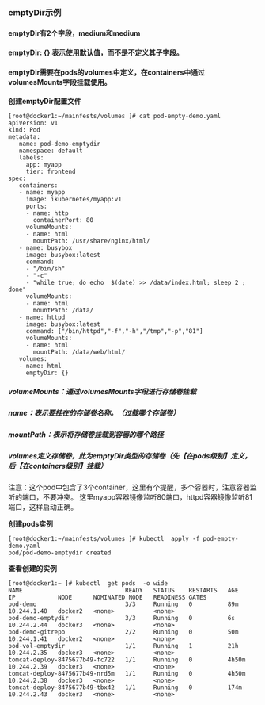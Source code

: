 ### emptyDir示例
#### emptyDir有2个字段，medium和medium
#### emptyDir: {}  表示使用默认值，而不是不定义其子字段。
#### emptyDir需要在pods的volumes中定义，在containers中通过volumesMounts字段挂载使用。

**创建emptyDir配置文件**

    [root@docker1:~/mainfests/volumes ]# cat pod-empty-demo.yaml
    apiVersion: v1
    kind: Pod
    metadata:
       name: pod-demo-emptydir
       namespace: default
       labels:
         app: myapp
         tier: frontend
    spec:
       containers:
       - name: myapp
         image: ikubernetes/myapp:v1
         ports:
         - name: http
           containerPort: 80
         volumeMounts:
         - name: html
           mountPath: /usr/share/nginx/html/
       - name: busybox
         image: busybox:latest
         command:
         - "/bin/sh"
         - "-c"
         - "while true; do echo  $(date) >> /data/index.html; sleep 2 ; done"
         volumeMounts:
         - name: html
           mountPath: /data/
       - name: httpd 
         image: busybox:latest
         command: ["/bin/httpd","-f","-h","/tmp","-p","81"]
         volumeMounts:
         - name: html
           mountPath: /data/web/html/
       volumes:
       - name: html
         emptyDir: {}
##### volumeMounts：通过volumesMounts字段进行存储卷挂载
##### name：表示要挂在的存储卷名称。（过载哪个存储卷）
##### mountPath：表示将存储卷挂载到容器的哪个路径
##### volumes定义存储卷，此为emptyDir类型的存储卷（先【在pods级别】定义，后【在containers级别】挂载）

注意：这个pod中包含了3个container，这里有个提醒，多个容器时，注意容器监听的端口，不要冲突。
这里myapp容器镜像监听80端口，httpd容器镜像监听81端口，这样启动正确。

**创建pods实例**

    [root@docker1:~/mainfests/volumes ]# kubectl  apply -f pod-empty-demo.yaml 
    pod/pod-demo-emptydir created

**查看创建的实例**

    [root@docker1:~ ]# kubectl  get pods  -o wide
    NAME                             READY   STATUS    RESTARTS   AGE     IP            NODE      NOMINATED NODE   READINESS GATES
    pod-demo                         3/3     Running   0          89m     10.244.1.40   docker2   <none>           <none>
    pod-demo-emptydir                3/3     Running   0          6s      10.244.2.44   docker3   <none>           <none>
    pod-demo-gitrepo                 2/2     Running   0          50m     10.244.1.41   docker2   <none>           <none>
    pod-vol-emptydir                 1/1     Running   1          21h     10.244.2.35   docker3   <none>           <none>
    tomcat-deploy-8475677b49-fc722   1/1     Running   0          4h50m   10.244.2.39   docker3   <none>           <none>
    tomcat-deploy-8475677b49-nrd5m   1/1     Running   0          4h50m   10.244.2.38   docker3   <none>           <none>
    tomcat-deploy-8475677b49-tbx42   1/1     Running   0          174m    10.244.2.43   docker3   <none>           <none>

